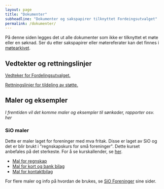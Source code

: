 ```yaml
---
layout: page
title: "Dokumenter"
subheadline: "Dokumenter og sakspapirer tilknyttet Fordeingsutvalget"
permalink: /dokumenter/
---
```

På denne siden legges det ut alle dokumenter som ikke er tilknyttet et møte eller en søknad. 
Ser du etter sakspapirer eller møtereferater kan det finnes i [møtearkivet](/archive/).

## Vedtekter og rettningslinjer
[Vedteker for Fordelingsutvalget.](/vedtekter/)

[Rettningslinjer for tildeling av støtte.](/retningslinjer/)

## Maler og eksempler
*I fremtiden vil det komme maler og eksempler til sønkader, rapporter osv. her*

### SiO maler
Dette er maler laget for foreninger med mva fritak. Disse er laget av SiO og det er blir brukt i "regnskapskurs for små foreninger". Dette kurset anbefales på det sterkeste. For å se kurskallender, se [her](https://www.sio.no/foreninger/kurs).

* [Mal for regnskap](https://sio.no/foreninger/drive-forening/_attachment/5869?_download=true&_ts=15470266e99)
* [Mal for kort og bank bilag](https://sio.no/foreninger/drive-forening/_attachment/4571?_download=true&_ts=1513378309e)
* [Mal for kontaktbilag](https://sio.no/foreninger/drive-forening/_attachment/4572?_download=true&_ts=15133787c6c)

For flere maler og info på hvordan de brukes, se [SiO Foreninger](https://sio.no/foreninger/drive-forening) sine sider. 

